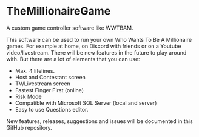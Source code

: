 # TheMillionaireGame
A custom game controller software like WWTBAM.

This software can be used to run your own Who Wants To Be A Millionaire games. For example at home, on Discord with friends or on a Youtube video/livestream.
There will be new features in the future to play around with. But there are a lot of elements that you can use:
- Max. 4 lifelines.
- Host and Contestant screen
- TV/Livestream screen
- Fastest Finger First (online)
- Risk Mode
- Compatible with Microsoft SQL Server (local and server)
- Easy to use Questions editor.

New features, releases, suggestions and issues will be documented in this GitHub repository.
